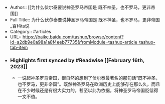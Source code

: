 - Author:: [[为什么伏尔泰要说神圣罗马帝国是 既不神圣，也不罗马，更非帝国]]
- Full Title:: 为什么伏尔泰要说神圣罗马帝国是 既不神圣，也不罗马，更非帝国_百科ta说
- Category:: #articles
- URL:: https://baike.baidu.com/tashuo/browse/content?id=a2db9e0a98a1a8f4eeb77735&fromModule=tashuo-article_tashuo-tab-item
- ### Highlights first synced by #Readwise [[February 16th, 2023]]
    - 一说起神圣罗马帝国，很自然的想到了伏尔泰最著名的那句话“既不神圣，也不罗马，更非帝国”。既然神圣罗马在欧洲历史上能够存在那么久，而且在不少时候还是有很大实力的。甚至以此为依据，将神圣罗马帝国贬低得一文不值。
